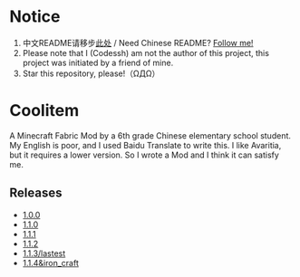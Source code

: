 # Notice

1. 中文README请移步[此处](./README-cn.md) / Need Chinese README? [Follow me!](./README-cn.md)
2. Please note that I (Codessh) am not the author of this project, this project was initiated by a friend of mine.
3. Star this repository, please!（ΩДΩ）

# Coolitem

A Minecraft Fabric Mod by a 6th grade Chinese elementary school student.
My English is poor, and I used Baidu Translate to write this.
I like Avaritia, but it requires a lower version. So I wrote a Mod and I think it can satisfy me.

## Releases

- [1.0.0           ](../../releases/tag/1.0.0)
- [1.1.0           ](../../releases/tag/1.1.0)
- [1.1.1           ](../../releases/tag/1.1.1)
- [1.1.2           ](../../releases/tag/1.1.2)
- [1.1.3/lastest   ](../../releases/tag/1.1.3)
- [1.1.4&iron_craft](../../releases/tag/1.1.4%26iron_craft)


<!-- markdownlint-disable-file required-headings -->
